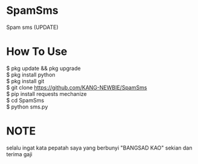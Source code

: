 # SpamSms
Spam sms (UPDATE)

# How To Use
$ pkg update && pkg upgrade<br>
$ pkg install python<br>
$ pkg install git<br>
$ git clone https://github.com/KANG-NEWBIE/SpamSms<br>
$ pip install requests mechanize<br>
$ cd SpamSms<br>
$ python sms.py

# NOTE
selalu ingat kata pepatah saya yang berbunyi "BANGSAD KAO" sekian dan terima gaji

